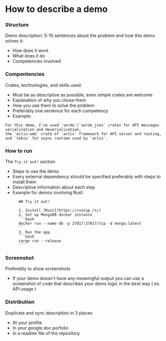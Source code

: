 # How to describe a demo

### Structure

Demo description: 5-10 sentences about the problem and how this demo solves it:

- How does it work 
- What does it do 
- Competencies involved

### Compentencies

Crates, technologies, and skills used:

- Must be as descriptive as possible, even simple crates are welcome
- Explanation of why you chose them
- How you use them to solve the problem
- Preferably one sentence for each competency
- Example:
```
For this demo, I've used `serde`/`serde_json` crates for API messages serialization and deserialization,
the `actix-web` crate of `actix` framework for API server and routing,
and `tokio` for async runtime used by `actix`. 
```

### How to run

The `Try it out!` section

- Steps to use the demo
- Every external dependency should be specified preferably with steps to install them
- Descriptive information about each step
- Example for demos involving Rust:
```
      ## Try it out!

      1. Install [Rust](https://rustup.rs/)
      2. Set up MongoDB docker instance
      ```bash
      docker run --name db -p 27017:27017/tcp -d mongo:latest
      ```
      3. Run the app
      ```bash
      cargo run --release
      ```
```
  
 ### Screenshot 
 
Preferebly to show screenshots
 
- If your demo doesn't have any meaningful output you can use a screenshot of code that describes your demo logic in the best way ( ex. API usage )

### Distribution

Duplicate and sync description in 3 places

- At your profile
- In your google doc porfolio
- In a readme file of the repository
